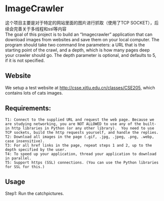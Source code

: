 # ImageCrawler
这个项目主要是对于特定的网站里面的图片进行抓取（使用了TCP SOCKET），后续会完善关于多线程和ssl等内容  
The goal of this project is to build an “Imagecrawler” application that can download images from websites and save them on your local computer.  The program should take two command line parameters: a URL that is the starting point of the crawl, and a depth, which is how many pages deep your crawler should go.  The depth parameter is optional, and defaults to 5, if it is not specified.  
  
## Website
We setup a test website at http://csse.xjtlu.edu.cn/classes/CSE205, which contains lots of cats images. 


## Requirements:  
```
T1: Connect to the supplied URL and request the web page. Because we are studying networking, you are NOT ALLOWED to use any of the built-in http libraries in Python (or any other library).  You need to use TCP sockets, build the http requests yourself, and handle the replies.  
T2: Download all images in the page (.gif, .jpg, .jpeg, .png, .webp, case insensitive).  
T3: For all href links in the page, repeat steps 1 and 2, up to the depth specified by the user.   
T4: To speed up your application, thread your application to download in parallel.  
T5: Support https (SSL) connections. (You can use the Python libraries for SSL for this.)  
```

## Usage
Step1: Run the catchpictures.
